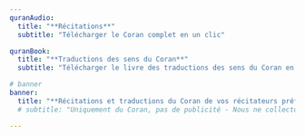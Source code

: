 ```yaml
---
quranAudio:
  title: "**Récitations**"
  subtitle: "Télécharger le Coran complet en un clic"

quranBook:
  title: "**Traductions des sens du Coran**"
  subtitle: "Télécharger le livre des traductions des sens du Coran en un clic"

# banner
banner:
  title: "**Récitations et traductions du Coran de vos récitateurs préférés au format MP3**"
  # subtitle: "Uniquement du Coran, pas de publicité - Nous ne collectons, ni ne vendons aucune de vos informations personnelles."

---
```





